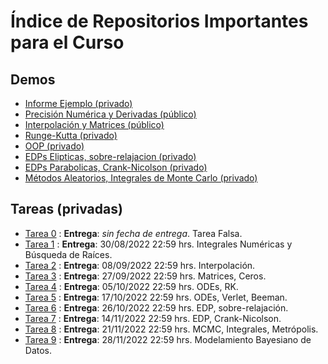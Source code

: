 # Índice de Repositorios Importantes para el Curso

## Demos
- [Informe Ejemplo (privado)](https://github.com/uchileFI3104B-2022B/informe-ejemplo)
- [Precisión Numérica y Derivadas (público)](https://github.com/uchileFI3104B-2022B/demo-precision-derivada)
- [Interpolación y Matrices (público)](https://github.com/uchileFI3104B-2022B/demo-interpolacion-algebra-lineal)
- [Runge-Kutta (privado)](https://github.com/uchileFI3104B-2022B/demo-rk2)
- [OOP (privado)](https://github.com/uchileFI3104B-2022B/demo-oop)
- [EDPs Elipticas, sobre-relajacion (privado)](https://github.com/uchileFI3104B-2022B/demo-sobre-relajacion)
- [EDPs Parabolicas, Crank-Nicolson (privado)](https://github.com/uchileFI3104B-2022B/demo-crank-nicolson)
- [Métodos Aleatorios, Integrales de Monte Carlo (privado)](https://github.com/uchileFI3104B-2022B/demo-aleatorios)

## Tareas (privadas)

- [Tarea 0](https://github.com/uchileFI3104B-2022B/tarea-falsa-template) : **Entrega**: *sin fecha de entrega*. Tarea Falsa. 
- [Tarea 1](https://github.com/uchileFI3104B-2022B/01-tarea-template) : **Entrega**: 30/08/2022 22:59 hrs. Integrales Numéricas y Búsqueda de Raíces. 
- [Tarea 2](https://github.com/uchileFI3104B-2022B/02-tarea-template) : **Entrega**: 08/09/2022 22:59 hrs. Interpolación. 
- [Tarea 3](https://github.com/uchileFI3104B-2022B/03-tarea-template) : **Entrega**: 27/09/2022 22:59 hrs. Matrices, Ceros. 
- [Tarea 4](https://github.com/uchileFI3104B-2022B/04-tarea-template) : **Entrega**: 05/10/2022 22:59 hrs. ODEs, RK. 
- [Tarea 5](https://github.com/uchileFI3104B-2022B/05-tarea-template) : **Entrega**: 17/10/2022 22:59 hrs. ODEs, Verlet, Beeman.
- [Tarea 6](https://github.com/uchileFI3104B-2022B/06-tarea-template) : **Entrega**: 26/10/2022 22:59 hrs. EDP, sobre-relajación.
- [Tarea 7](https://github.com/uchileFI3104B-2022B/07-tarea-template) : **Entrega**: 14/11/2022 22:59 hrs. EDP, Crank-Nicolson.
- [Tarea 8](https://github.com/uchileFI3104B-2022B/08-tarea-template) : **Entrega**: 21/11/2022 22:59 hrs. MCMC, Integrales, Metrópolis.
- [Tarea 9](https://github.com/uchileFI3104B-2022B/09-tarea-template) : **Entrega**: 28/11/2022 22:59 hrs. Modelamiento Bayesiano de Datos.

